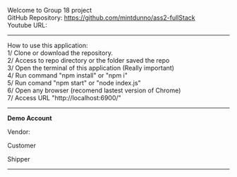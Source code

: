 Welcome to Group 18 project <br />
GitHub Repository: https://github.com/mintdunno/ass2-fullStack <br />
Youtube URL:<br />

<hr>
How to use this application: <br />
1/ Clone or download the repository.<br />
2/ Access to repo directory or the folder saved the repo<br />
3/ Open the terminal of this application (Really important)<br />
4/ Run command "npm install" or "npm i"<br />
5/ Run comand "npm start" or "node index.js"<br />
6/ Open any browser (recomend lastest version of Chrome)<br />
7/ Access URL "http://localhost:6900/"<br />

---

**Demo Account**

Vendor:

Customer

Shipper

---
